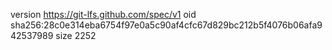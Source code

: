 version https://git-lfs.github.com/spec/v1
oid sha256:28c0e314eba6754f97e0a5c90af4cfc67d829bc212b5f4076b06afa942537989
size 2252
